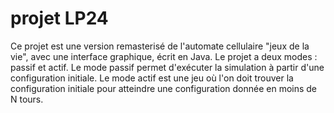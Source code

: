 # projet LP24

Ce projet est une version remasterisé de l'automate cellulaire "jeux de la vie", avec une interface graphique, écrit en Java.
Le projet a deux modes : passif et actif.
Le mode passif permet d'exécuter la simulation à partir d'une configuration initiale.
Le mode actif est une jeu où l'on doit trouver la configuration initiale pour atteindre une configuration donnée en moins de N tours.
